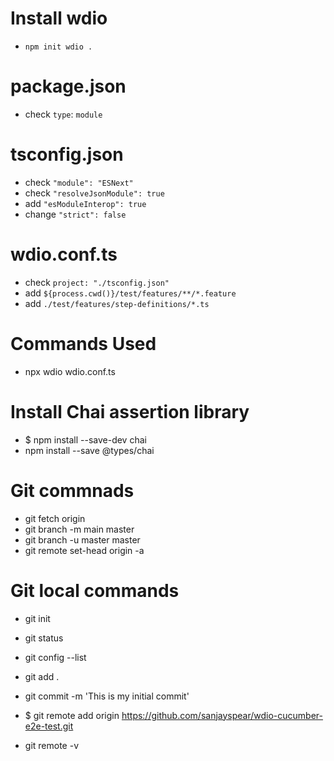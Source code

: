 # Install wdio
- `npm init wdio .`

# package.json
- check `type`: `module`

# tsconfig.json
- check `"module": "ESNext"`
- check `"resolveJsonModule": true`
- add `"esModuleInterop": true`
- change `"strict": false`

# wdio.conf.ts
- check `project: "./tsconfig.json"`
- add `${process.cwd()}/test/features/**/*.feature`
- add `./test/features/step-definitions/*.ts`

# Commands Used
- npx wdio wdio.conf.ts

# Install Chai assertion library
- $ npm install --save-dev chai
- npm install --save @types/chai

# Git commnads
- git fetch origin
- git branch -m main master
- git branch -u master master
- git remote set-head origin -a

# Git local commands
- git init
- git status
- git config --list
- git add .
-  git commit -m 'This is my initial commit'
- $ git remote add origin https://github.com/sanjayspear/wdio-cucumber-e2e-test.git

- git remote -v

